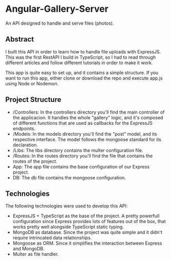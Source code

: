 # Angular-Gallery-Server
An API designed to handle and serve files (photos).

## Abstract
I built this API in order to learn how to handle file uploads with ExpressJS. This was the first RestAPI I build in TypeScript, so I had to read through different articles and follow different tutorials in order to make it work.

This app is quite easy to set up, and it contains a simple structure. If you want to run this app, either clone or download the repo and execute app.js using Node or Nodemon.

## Project Structure

* /Controllers: In the controllers directory you'll find the main controller of the applicacion. It handles the whole "gallery" logic, and it's composed of different functions that are used as callbacks for the ExpressJS endpoints.
* /Models: In the models directory you'll find the "post" model, and its respective interface. The model follows the mongoose standard for its declaration.
* /Libs: The libs directory contains the multer configuration file.
* /Routes: In the routes directory you'll find the file that contains the routes of the project.
* App: The app file contains the base configuration of our Express project.
* DB: The db file contains the mongoose configuration.

## Technologies
The following technologies were used to develop this API:
* ExpressJS + TypeScript as the base of the project. A pretty powerfull configuration since Express provides lots of features out of the box, that works pretty well alongside TypeScript static typing.
* MongoDB as database. Since the project was quite simple and it didn't require intrincated data relationships.
* Mongoose as ORM. Since it simplifies the interaction between Express and MongoDB.
* Multer as file handler.
